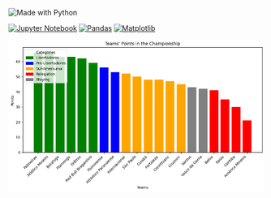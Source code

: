 ![Made with Python](http://ForTheBadge.com/images/badges/made-with-python.svg)

[![Jupyter Notebook](https://img.shields.io/badge/Jupyter%20Notebook-Used-F37626.svg)](https://jupyter.org/)
[![Pandas](https://img.shields.io/badge/Pandas-Used-150458.svg)](https://pandas.pydata.org/)
[![Matplotlib](https://img.shields.io/badge/Matplotlib-Used-FF5733.svg)](https://matplotlib.org/)

<img src="https://github.com/Luann8/Hastag-brazilian-championship-predictions-python-modified-with-chart/blob/main/Captura%20de%20tela%202023-12-03%20102422.png">
